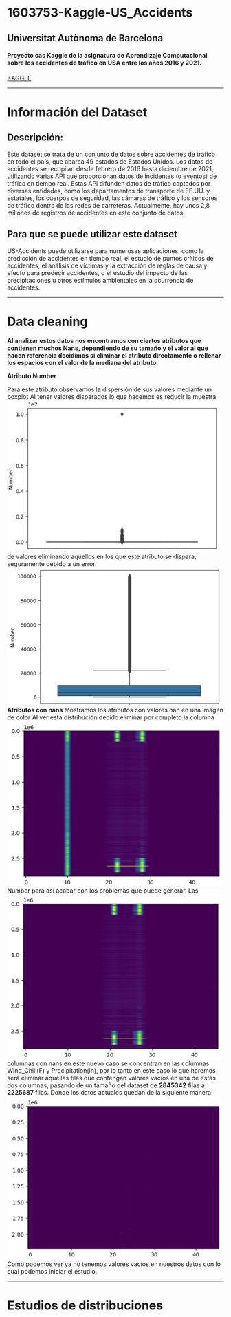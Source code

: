 # 1603753-Kaggle-US_Accidents
## Universitat Autònoma de Barcelona
#### Proyecto cas Kaggle de la asignatura de Aprendizaje Computacional sobre los accidentes de tráfico en USA entre los años 2016 y 2021.  
[KAGGLE](https://www.kaggle.com/datasets/sobhanmoosavi/us-accidents?resource=download)

---

# Información del Dataset
## Descripción:
Este dataset se trata de un conjunto de datos sobre accidentes de tráfico en todo el país, que abarca 49 estados de Estados Unidos. Los datos de accidentes se recopilan desde febrero de 2016 hasta diciembre de 2021, utilizando varias API que proporcionan datos de incidentes (o eventos) de tráfico en tiempo real. Estas API difunden datos de tráfico captados por diversas entidades, como los departamentos de transporte de EE.UU. y estatales, los cuerpos de seguridad, las cámaras de tráfico y los sensores de tráfico dentro de las redes de carreteras. Actualmente, hay unos 2,8 millones de registros de accidentes en este conjunto de datos.

## Para que se puede utilizar este dataset
US-Accidents puede utilizarse para numerosas aplicaciones, como la predicción de accidentes en tiempo real, el estudio de puntos críticos de accidentes, el análisis de víctimas y la extracción de reglas de causa y efecto para predecir accidentes, o el estudio del impacto de las precipitaciones u otros estímulos ambientales en la ocurrencia de accidentes.

---

# Data cleaning
**Al analizar estos datos nos encontramos con ciertos atributos que contienen muchos Nans, dependiendo de su tamaño y el valor al que hacen referencia decidimos si eliminar el atributo directamente o rellenar los espacios con el valor de la mediana del atributo.**

**Atributo Number**

Para este atributo observamos la dispersión de sus valores mediante un boxplot
<img src="Images/Image1.png" align="left" width="500" alt="Inicial Number Image"/> 
Al tener valores disparados lo que hacemos es reducir la muestra de valores eliminando aquellos en los que este atributo se dispara, seguramente debido a un error.
<img src="Images/Image2.png" align="left" width="500" alt="Final Number Image"/> 

**Atributos con nans**
Mostramos los atributos con valores nan en una imágen de color
<img src="Images/Image3.png" align="left" width="500" alt="Inicial Nans Image"/> 
Al ver esta distribución decido eliminar por completo la columna Number para así acabar con los problemas que puede generar.
<img src="Images/Image4.png" align="left" width="500" alt="Nans without Number Image"/> 
Las columnas con nans en este nuevo caso se concentran en las columnas Wind_Chill(F) y Precipitation(in), por lo tanto en este caso lo que haremos será eliminar aquellas filas que contengan valores vacíos en una de estas dos columnas, pasando de un tamaño del dataset de **2845342** filas a **2225687** filas. Donde los datos actuales quedan de la siguiente manera:
<img src="Images/Image5.png" align="left" width="500" alt="Nans without WC and PR Image"/> Como podemos ver ya no tenemos valores vacíos en nuestros datos con lo cual podemos iniciar el estudio.

---

# Estudios de distribuciones

